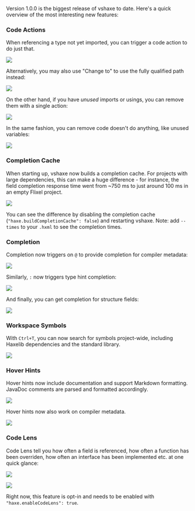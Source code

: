 Version 1.0.0 is the biggest release of vshaxe to date. Here's a quick overview of the most interesting new features:

### Code Actions

When referencing a type not yet imported, you can trigger a code action to do just that.

![](http://i.imgur.com/JyIlDDk.gif)

Alternatively, you may also use "Change to" to use the fully qualified path instead:

![](http://i.imgur.com/jvWF3gT.gif)

On the other hand, if you have _unused_ imports or usings, you can remove them with a single action:

![](http://i.imgur.com/AurAeFE.gif)

In the same fashion, you can remove code doesn't do anything, like unused variables:

![](http://i.imgur.com/HxeXtfJ.gif)

### Completion Cache

When starting up, vshaxe now builds a completion cache. For projects with large dependencies, this can make a huge difference - for instance, the field completion response time went from ~750 ms to just around 100 ms in an empty Flixel project.

![](http://i.imgur.com/IHelA6C.gif)

You can see the difference by disabling the completion cache (`"haxe.buildCompletionCache": false`) and restarting vshaxe. Note: add `--times` to your `.hxml` to see the completion times.

### Completion

Completion now triggers on `@` to provide completion for compiler metadata:

![](http://i.imgur.com/KPguJJC.gif)

Similarly, `:` now triggers type hint completion:

![](http://i.imgur.com/b5p6xny.gif)

And finally, you can get completion for structure fields:

![](http://i.imgur.com/SIhmJzG.gif)

### Workspace Symbols

With `Ctrl+T`, you can now search for symbols project-wide, including Haxelib dependencies and the standard library.

![](http://i.imgur.com/OYuc21X.gif)

### Hover Hints

Hover hints now include documentation and support Markdown formatting. JavaDoc comments are parsed and formatted accordingly.

![](http://i.imgur.com/KQsibfO.gif)

Hover hints now also work on compiler metadata.

![](http://i.imgur.com/6eqwSKG.gif)

### Code Lens

Code Lens tell you how often a field is referenced, how often a function has been overriden, how often an interface has been implemented etc. at one quick glance:

![](http://i.imgur.com/KzwbrnE.gif)

![](http://i.imgur.com/W172kIV.gif)

Right now, this feature is opt-in and needs to be enabled with `"haxe.enableCodeLens": true`.